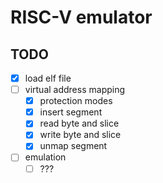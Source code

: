 # RISC-V emulator

## TODO

- [x] load elf file
- [ ] virtual address mapping
    - [x] protection modes
    - [x] insert segment
    - [x] read byte and slice
    - [x] write byte and slice
    - [x] unmap segment
- [ ] emulation
    - [ ] ???